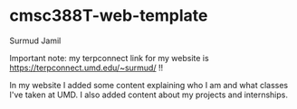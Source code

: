 # cmsc388T-web-template

Surmud Jamil

Important note: my terpconnect link for my website is https://terpconnect.umd.edu/~surmud/ !!

In my website I added some content explaining who I am and what classes I've taken at UMD. I also added content about my projects and internships. 
